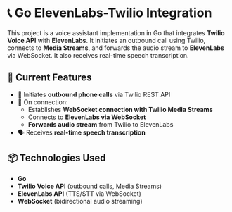 # 📞 Go ElevenLabs-Twilio Integration

This project is a voice assistant implementation in Go that integrates **Twilio Voice API** with **ElevenLabs**. It initiates an outbound call using Twilio, connects to **Media Streams**, and forwards the audio stream to **ElevenLabs** via WebSocket. It also receives real-time speech transcription.

## 🔧 Current Features

- 📲 Initiates **outbound phone calls** via Twilio REST API  
- 🔁 On connection:
  - Establishes **WebSocket connection with Twilio Media Streams**
  - Connects to **ElevenLabs via WebSocket**
  - **Forwards audio stream** from Twilio to ElevenLabs
- 🗣 Receives **real-time speech transcription**

## 📦 Technologies Used

- **Go**
- **Twilio Voice API** (outbound calls, Media Streams)
- **ElevenLabs API** (TTS/STT via WebSocket)
- **WebSocket** (bidirectional audio streaming)
